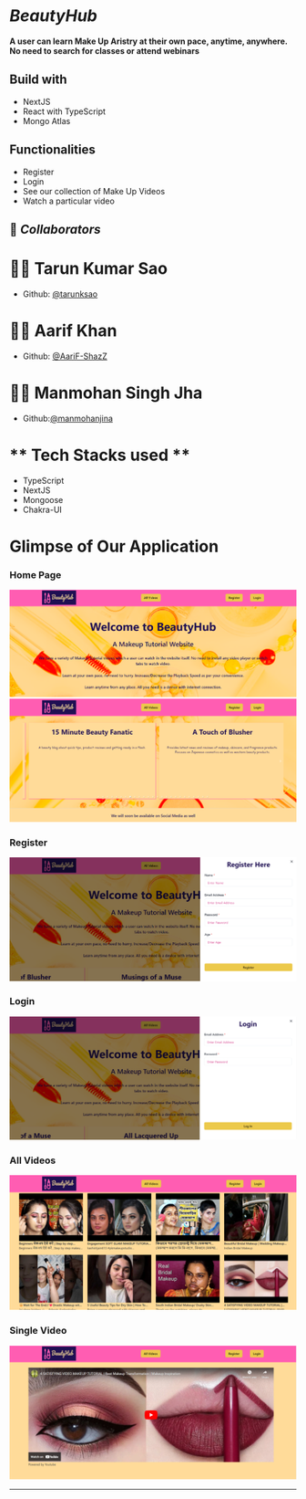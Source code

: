 # _BeautyHub_


**A user can learn Make Up Aristry at their own pace, anytime, anywhere. No need to search for classes or attend webinars**

## Build with

  - NextJS
  - React with TypeScript
  - Mongo Atlas

## Functionalities

  - Register
  - Login
  - See our collection of Make Up Videos
  - Watch a particular video



## 🤝 **_Collaborators_**

# 👨🏻 **Tarun Kumar Sao**
  - Github: [@tarunksao](https://github.com/tarunksao)

# 🧑🏻 **Aarif Khan**
  - Github: [@AariF-ShazZ](https://github.com/AariF-ShazZ)

# 🧑🏻 **Manmohan Singh Jha**
  - Github:[@manmohanjina](https://github.com/manmohanjina)


# ** Tech Stacks used **
  - TypeScript
  - NextJS
  - Mongoose
  - Chakra-UI

# Glimpse of Our Application

### Home Page
  ![homePage1](Images/homePage1.png)
  ![homePage2](Images/homePage2.png)

### Register
  ![register](Images/register.png)

### Login
  ![login](Images/login.png)

### All Videos
  ![allVideos](Images/allVideos.png)

### Single Video
  ![singleVideo](Images/singleVideo.png)


<hr/>
